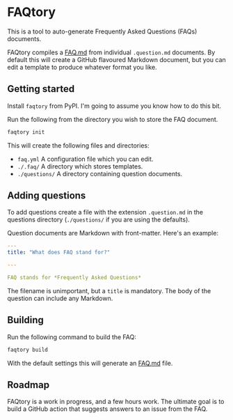 # FAQtory

This is a tool to auto-generate Frequently Asked Questions (FAQs) documents.

FAQtory compiles a [FAQ.md](./FAQ.md) from individual `.question.md` documents. By default this will create a GitHub flavoured Markdown document, but you can edit a template to produce whatever format you like.

## Getting started

Install `faqtory` from PyPI. I'm going to assume you know how to do this bit.

Run the following from the directory you wish to store the FAQ document. 

```bash
faqtory init
```

This will create the following files and directories:

- `faq.yml` A configuration file which you can edit.
- `./.faq/` A directory which stores templates.
- `./questions/` A directory containing question documents.

## Adding questions

To add questions create a file with the extension `.question.md` in the questions directory (`./questions/` if you are using the defaults).

Question documents are Markdown with front-matter. Here's an example:

```yml
---
title: "What does FAQ stand for?"

---

FAQ stands for *Frequently Asked Questions*
```

The filename is unimportant, but a `title` is mandatory. The body of the question can include any Markdown.

## Building

Run the following command to build the FAQ:

```bash
faqtory build
```

With the default settings this will generate an [FAQ.md](./FAQ.md) file.

## Roadmap

FAQtory is a work in progress, and a few hours work. The ultimate goal is to build a GitHub action that suggests answers to an issue from the FAQ.

